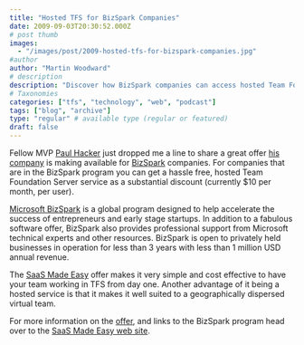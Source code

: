 ```yaml
---
title: "Hosted TFS for BizSpark Companies"
date: 2009-09-03T20:30:52.000Z
# post thumb
images:
  - "/images/post/2009-hosted-tfs-for-bizspark-companies.jpg"
#author
author: "Martin Woodward"
# description
description: "Discover how BizSpark companies can access hosted Team Foundation Server at no cost, enhancing collaboration for early-stage startups."
# Taxonomies
categories: ["tfs", "technology", "web", "podcast"]
tags: ["blog", "archive"]
type: "regular" # available type (regular or featured)
draft: false
---
```

[](http://www.saasmadeeasy.com/Pages/default.aspx) Fellow MVP [Paul Hacker](http://phacker.wordpress.com/) just dropped me a line to share a great offer [his company](http://www.saasmadeeasy.com/) is making available for [BizSpark](http://www.microsoft.com/Bizspark/Default.aspx) companies.  For companies that are in the BizSpark program you can get a hassle free, hosted Team Foundation Server service as a substantial discount (currently $10 per month, per user).  

[Microsoft BizSpark](http://www.microsoft.com/Bizspark/Default.aspx) is a global program designed to help accelerate the success of entrepreneurs and early stage startups. In addition to a fabulous software offer, BizSpark also provides professional support from Microsoft technical experts and other resources.  BizSpark is open to privately held businesses in operation for less than 3 years with less than 1 million USD annual revenue.  

The [SaaS Made Easy](http://www.saasmadeeasy.com/) offer makes it very simple and cost effective to have your team working in TFS from day one. Another advantage of it being a hosted service is that it makes it well suited to a geographically dispersed virtual team.  

For more information on the [offer](http://secure.saasmadeeasy.com/Web/BizSpark/Pages/default.aspx), and links to the BizSpark program head over to the [SaaS Made Easy web site](http://secure.saasmadeeasy.com/Web/BizSpark/Pages/default.aspx).  

[](http://www.microsoft.com/bizspark)